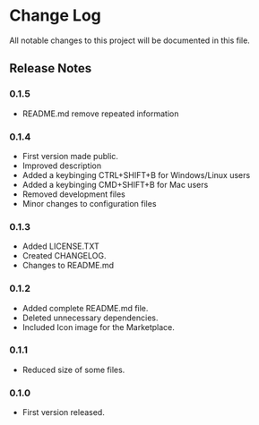 # Change Log

All notable changes to this project will be documented in this file.

## Release Notes

### 0.1.5

- README.md remove repeated information

### 0.1.4

- First version made public.
- Improved description
- Added a keybinging CTRL+SHIFT+B for Windows/Linux users
- Added a keybinging CMD+SHIFT+B for Mac users
- Removed development files
- Minor changes to configuration files

### 0.1.3

- Added LICENSE.TXT
- Created CHANGELOG. 
- Changes to README.md

### 0.1.2

- Added complete README.md file.
- Deleted unnecessary dependencies.
- Included Icon image for the Marketplace.

### 0.1.1

- Reduced size of some files.

### 0.1.0

- First version released.
